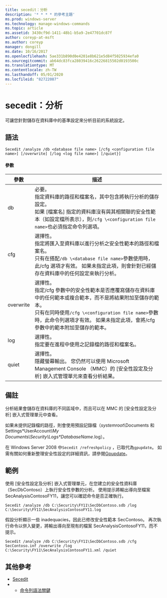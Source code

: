 ```yaml
---
title: secedit：分析
description: '* * * * 的參考主題'
ms.prod: windows-server
ms.technology: manage-windows-commands
ms.topic: article
ms.assetid: 3430cf9d-1411-48b1-b5a9-2e47701dc87f
author: coreyp-at-msft
ms.author: coreyp
manager: dongill
ms.date: 10/16/2017
ms.openlocfilehash: 5ae331b890d0e4201e8b621e5d84f5025934efa0
ms.sourcegitcommit: ab64dc83fca28039416c26226815502d0193500c
ms.translationtype: MT
ms.contentlocale: zh-TW
ms.lasthandoff: 05/01/2020
ms.locfileid: "82722087"
---
```

# <a name="seceditanalyze"></a>secedit：分析



可讓您針對儲存在資料庫中的基準設定來分析目前的系統設定。

## <a name="syntax"></a>語法

```
Secedit /analyze /db <database file name> [/cfg <configuration file name>] [/overwrite] [/log <log file name>] [/quiet}]
```

#### <a name="parameters"></a>參數

|參數|描述|
|---------|-----------|
|db|必要。</br>指定資料庫的路徑和檔案名，其中包含將執行分析的儲存設定。</br>如果 [檔案名] 指定的資料庫沒有與其相關聯的安全性範本（如設定檔所表示），則`/cfg \<configuration file name>`也必須指定命令列選項。|
|cfg|選擇性。</br>指定將匯入至資料庫以進行分析之安全性範本的路徑和檔案名。</br>只有在搭配`/db \<database file name>`參數使用時，此/cfg 選項才有效。 如果未指定此項，則會針對已經儲存在資料庫中的任何設定來執行分析。|
|overwrite|選擇性。</br>指定/cfg 參數中的安全性範本是否應覆寫儲存在資料庫中的任何範本或複合範本，而不是將結果附加至儲存的範本。</br>只有在同時使用`/cfg \<configuration file name>`參數時，此命令列選項才有效。 如果未指定此項，會將/cfg 參數中的範本附加至儲存的範本。|
|log|選擇性。</br>指定要在進程中使用之記錄檔的路徑和檔案名。|
|quiet|選擇性。</br>隱藏螢幕輸出。 您仍然可以使用 Microsoft Management Console （MMC）的 [安全性設定及分析] 嵌入式管理單元來查看分析結果。|

## <a name="remarks"></a>備註

分析結果會儲存在資料庫的不同區域中，而且可以在 MMC 的 [安全性設定及分析] 嵌入式管理單元中查看。

如果未提供記錄檔的路徑，則會使用預設記錄檔（*systemroot*\Documents 和 Settings\*UserAccount<em>\My Documents\Security\Logs\*DatabaseName</em>.log）。

在 Windows Server 2008 中`Secedit /refreshpolicy` ，已取代為`gpupdate`。 如需有關如何重新整理安全性設定的詳細資訊，請參閱[Gpupdate](gpupdate.md)。

## <a name="examples"></a>範例

使用 [安全性設定及分析] 嵌入式管理單元，在您建立的安全性資料庫（SecDbContoso）上執行安全性參數的分析。 使用提示將輸出導向至檔案 SecAnalysisContosoFY11，讓您可以確認命令是否正確執行。
```
Secedit /analyze /db C:\Security\FY11\SecDbContoso.sdb /log C:\Security\FY11\SecAnalysisContosoFY11.log
```
假設分析顯示一些 inadequacies，因此已修改安全性範本 SecContoso。 再次執行命令以併入變更，將輸出導向至現有的檔案 SecAnalysisContosoFY11，而不提示。
```
Secedit /analyze /db C:\Security\FY11\SecDbContoso.sdb /cfg SecContoso.inf /overwrite /log C:\Security\FY11\SecAnalysisContosoFY11.xml /quiet
```

## <a name="additional-references"></a>其他參考

-   [Secedit](secedit.md)
-   - [命令列語法關鍵](command-line-syntax-key.md)